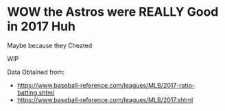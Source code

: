 # WOW the Astros were REALLY Good in 2017 Huh
 Maybe because they Cheated
 
 WIP
 
 Data Obtained from:
 - https://www.baseball-reference.com/leagues/MLB/2017-ratio-batting.shtml
 - https://www.baseball-reference.com/leagues/MLB/2017.shtml
